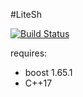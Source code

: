 #LiteSh

[![Build Status](https://travis-ci.com/liember/LiteSh.svg?branch=master)](https://travis-ci.com/liember/LiteSh)

requires:
- boost 1.65.1
- C++17